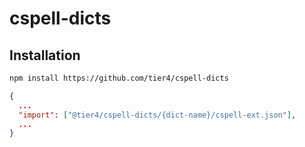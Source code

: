 # cspell-dicts

## Installation

```bash
npm install https://github.com/tier4/cspell-dicts
```

```json
{
  ...
  "import": ["@tier4/cspell-dicts/{dict-name}/cspell-ext.json"],
  ...
}
```
